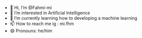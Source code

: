 - 👋 Hi, I’m @Fahmi-mi
- 👀 I’m interested in Artificial Intelligence
- 🌱 I’m currently learning how to developing a machine learning
- 📫 How to reach me ig : mi.fhm
- 😄 Pronouns: he/him

<!---
Fahmi-mi/Fahmi-mi is a ✨ special ✨ repository because its `README.md` (this file) appears on your GitHub profile.
You can click the Preview link to take a look at your changes.
--->
